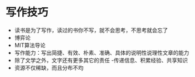 # 写作技巧

* 读书是为了写作，读过的书你不写，就不会思考，不思考就会忘了
* 博弈论
* MIT算法导论
* 写作能力：写出简捷、有效、朴素、准确、具体的说明性说理性文章的能力
* 除了文学之外，文字还有更多其它的责任 -传递信息、积累经验、共享知识
* 资源不仅稀缺，而且分布不均